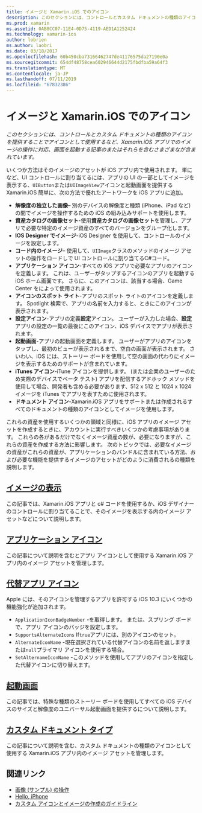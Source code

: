 ```yaml
---
title: イメージと Xamarin.iOS でのアイコン
description: このセクションには、コントロールとカスタム ドキュメントの種類のアイコンを提供することでアイコンとして使用するなど、Xamarin.iOS アプリでのイメージの操作に対応、画面を起動する記事のまたはそれらを含むさまざまなが含まれています。
ms.prod: xamarin
ms.assetid: 0AB8CC07-11E4-0D75-4119-AED1A1252424
ms.technology: xamarin-ios
author: lobrien
ms.author: laobri
ms.date: 03/18/2017
ms.openlocfilehash: 60b450cba73166462747de41176575da27190e0a
ms.sourcegitcommit: 654df48758cea602946644d2175fbdfba59a64f3
ms.translationtype: MT
ms.contentlocale: ja-JP
ms.lasthandoff: 07/11/2019
ms.locfileid: "67832386"
---
```

# <a name="images-and-icons-in-xamarinios"></a>イメージと Xamarin.iOS でのアイコン

_このセクションには、コントロールとカスタム ドキュメントの種類のアイコンを提供することでアイコンとして使用するなど、Xamarin.iOS アプリでのイメージの操作に対応、画面を起動する記事のまたはそれらを含むさまざまなが含まれています。_

いくつか方法はそのイメージのアセットが iOS アプリ内で使用されます。 単になど、UI コントロールに割り当てるには、アプリの UI の一部としてイメージを表示する、`UIButton`または`UIImageView`アイコンと起動画面を提供する Xamarin.iOS 簡単に、次の方法で優れたアートワークを iOS アプリに追加。 

- **解像度の独立した画像**– 別のデバイスの解像度と種類 (iPhone、iPad など) の間でイメージを操作するための iOS の組み込みサポートを使用します。
- **資産カタログの画像セット**-使用**資産カタログの画像セット**を管理し、アプリで必要な特定のイメージ資産のすべてのバージョンをグループ化します。
- **IOS Designer でイメージ**-iOS Designer を使用して、コントロールのイメージを設定します。
- **コード内のイメージ**– 使用して、`UIImage`クラスのメソッドのイメージ アセットの操作をロードしで UI コントロールに割り当てるC#コード。
- **アプリケーション アイコン**-すべての iOS アプリで必要なアプリのアイコンを定義します。 これは、ユーザーがタップするアイコンのアプリを起動する iOS ホーム画面です。 さらに、このアイコンは、該当する場合、Game Center をによって使用されます。
- **アイコンのスポット ライト**-アプリのスポット ライトのアイコンを定義します。 Spotlight 検索で、アプリの名前を入力すると、ときにこのアイコンが表示されます。
- **設定アイコン**-アプリの定義**設定**アイコン。 ユーザーが入力した場合、**設定**アプリの設定の一覧の最後にこのアイコン、iOS デバイスでアプリが表示されます。 
- **起動画面**-アプリの起動画面を定義します。 ユーザーがアプリのアイコンをタップし、最初のビューが表示されるまで、空白の画面が表示されます。 さいわい、iOS には、ストーリー ボードを使用して空の画面の代わりにイメージを表示するためのサポートが含まれています。 
- **iTunes アイコン**-iTune アイコンを提供します。 (または企業のユーザーのため実際のデバイスでベータ テスト) アプリを配信するアドホック メソッドを使用して場合、開発者も含める必要があります、512 x 512 と 1024 x 1024 イメージを iTunes でアプリを表すために使用されます。
- **ドキュメント アイコン**-Xamarin.iOS アプリをサポートまたは作成されるすべてのドキュメントの種類のアイコンとしてイメージを使用します。

これらの資産を使用するいくつかの領域と同様に、iOS アプリのイメージ アセットを作成するときに、アカウントに実行すべきいくつかの考慮事項があります。 これらの各があるだけでなくイメージ資産の数が、必要になりますが、これらの資産を作成する方法に影響します。 次のトピックでは、必要なイメージの資産がこれらの資産が、アプリケーションのバンドルに含まれている方法、および必要な機能を提供するイメージのアセットがどのように消費されるの種類を説明します。


## <a name="displaying-an-imageiosapp-fundamentalsimages-iconsdisplaying-an-imagemd"></a>[イメージの表示](~/ios/app-fundamentals/images-icons/displaying-an-image.md)

この記事では、Xamarin.iOS アプリと c# コードを使用するか、iOS デザイナーのコントロールに割り当てることで、そのイメージを表示する内のイメージ アセットなどについて説明します。

## <a name="application-iconsiosapp-fundamentalsimages-iconsapp-iconsmd"></a>[アプリケーション アイコン](~/ios/app-fundamentals/images-icons/app-icons.md)

この記事について説明を含むとアプリ アイコンとして使用する Xamarin.iOS アプリ内のイメージ アセットを管理します。

## <a name="alternate-app-iconsiosapp-fundamentalsimages-iconsalternate-app-iconsmd"></a>[代替アプリ アイコン](~/ios/app-fundamentals/images-icons/alternate-app-icons.md)

Apple には、そのアイコンを管理するアプリを許可する iOS 10.3 にいくつかの機能強化が追加されます。

- `ApplicationIconBadgeNumber` -を取得します。 または、スプリング ボードで、アプリ アイコンのバッジを設定します。
- `SupportsAlternateIcons` If`true`アプリには、別のアイコンのセット。
- `AlternateIconName` -現在選択されている代替アイコンの名前を返しますまたは`null`プライマリ アイコンを使用する場合。
- `SetAlternameIconName` -このメソッドを使用してアプリのアイコンを指定した代替アイコンに切り替えます。


## <a name="launch-screensiosapp-fundamentalsimages-iconslaunch-screensmd"></a>[起動画面](~/ios/app-fundamentals/images-icons/launch-screens.md)

この記事では、特殊な種類のストーリー ボードを使用してすべての iOS デバイスのサイズと解像度のユニバーサル起動画面を提供するについて説明します。

## <a name="custom-document-typesiosapp-fundamentalsimages-iconscustom-document-typesmd"></a>[カスタム ドキュメント タイプ](~/ios/app-fundamentals/images-icons/custom-document-types.md)

この記事について説明を含む、カスタム ドキュメントの種類のアイコンとして使用する Xamarin.iOS アプリ内のイメージ アセットを管理します。



## <a name="related-links"></a>関連リンク

- [画像 (サンプル) の操作](https://developer.xamarin.com/samples/monotouch/WorkingWithImages/)
- [Hello, iPhone](~/ios/get-started/hello-ios/index.md)
- [カスタム アイコンとイメージの作成のガイドライン](https://developer.apple.com/library/ios/#documentation/UserExperience/Conceptual/MobileHIG/IconsImages/IconsImages.html)

